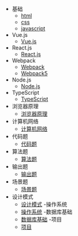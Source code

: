 ﻿- 基础
  - [html](八股/html.md)
  - [css](八股/css.md)
  - [javascript](八股/javascript.md)
- Vue.js
  - [Vue.js](八股/vue.md)
- React.js
  - [React.js](八股/react.md)
- Webpack
  - [Webpack](八股/webpack.md)
  - [Webpack5](八股/webpack5.md)
- Node.js
  - [Node.js](八股/node.js.md)
- TypeScript
  - [TypeScript](八股/typescript.md)
- 浏览器原理
  - [浏览器原理](八股/浏览器.md)
- 计算机网络
  - [计算机网络](八股/网络.md)
- 代码题
  - [代码题](八股/代码题.md)
- 算法题
  - [算法题](八股/算法题.md)
- 输出题
  - [输出题](八股/输出题.md)
- 场景题
  - [场景题](八股/场景题.md) 
- 设计模式
  - [设计模式](八股/设计模式.md)
-操作系统
  - [操作系统](八股/操作系统.md)
-数据库基础
  - [数据库基础](八股/数据库基础.md)
-项目
  - [项目](八股/项目面试.md)
